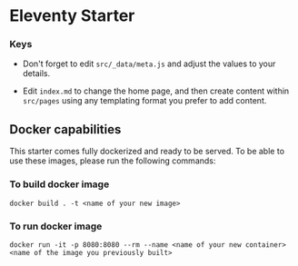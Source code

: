 # Eleventy Starter

### Keys

- Don't forget to edit `src/_data/meta.js` and adjust the values to your details.

- Edit `index.md` to change the home page, and then create content within `src/pages` using any templating format you prefer to add content.

## Docker capabilities

This starter comes fully dockerized and ready to be served. To be able to use these images, please run the following commands:

### To build docker image

`docker build . -t <name of your new image>`

### To run docker image

`docker run -it -p 8080:8080 --rm --name <name of your new container> <name of the image you previously built>`
